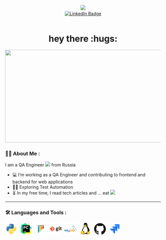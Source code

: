 <div id="header" align="center">
  <img src="https://media.giphy.com/media/kVo6B4M27wSttWqqdM/giphy.gif" width="100"/>
</div>
<div id="badges" align="center">
  <a href="https://t.me/mlksvetik">
    <img src="https://img.shields.io/badge/Telegram-blue?style=for-the-badge&logo=telegram&logoColor=white" alt="LinkedIn Badge"/>
  </a>
</div>
<div align="center">
  <img src="https://komarev.com/ghpvc/?username=mlksvetikaa&style=flat-square&color=blue" alt=""/>
</div>
<h1 align="center">
  hey there :hugs:
</h1>
<div align="center">
  <img src="https://media.giphy.com/media/v1.Y2lkPTc5MGI3NjExZ2thOHlsdDc5eG5qMHdxY3N2MXhoYndra3YxbGNqbG1oMzR4cDg2OSZlcD12MV9pbnRlcm5hbF9naWZfYnlfaWQmY3Q9Zw/gG6OcTSRWaSis/giphy.gif" width="600" height="300"/>
</div>

### :woman_technologist: About Me :
I am a QA Engineer <img src="https://media.giphy.com/media/1kncvVwp4FclaTt5q6/giphy.gif" width="30"> from Russia
- :computer: I’m working as a QA Engineer and contributing to frontend and backend for web applications
- :mage_man: Exploring Test Automation
- :hourglass_flowing_sand: In my free time, I  read tech articles and ... eat <img src="https://media.giphy.com/media/1oHq98XVFhuNu8SoQx/giphy.gif" width="30">
---

### :hammer_and_wrench: Languages and Tools :
<div>
  <img src="https://github.com/devicons/devicon/blob/master/icons/python/python-original.svg" title="Python" alt="Python" width="40" height="40"/>&nbsp;
  <img src="https://github.com/devicons/devicon/blob/master/icons/pycharm/pycharm-original.svg" title="Pycharm" alt="Pycharm" width="40" height="40"/>&nbsp;
  <img src="https://github.com/devicons/devicon/blob/master/icons/pytest/pytest-original.svg" title="Pytest" alt="Pytest" width="40" height="40"/>&nbsp;
  <img src="https://github.com/devicons/devicon/blob/master/icons/git/git-original-wordmark.svg" title="Git" alt="Git" width="40" height="40"/>&nbsp;
  <img src="https://github.com/devicons/devicon/blob/master/icons/mysql/mysql-original-wordmark.svg" title="MySQL" alt="MySQL" width="40" height="40"/>&nbsp;
  <img src="https://github.com/devicons/devicon/blob/master/icons/linux/linux-original.svg" title="Linux" alt="Linux" width="40" height="40"/>&nbsp;
  <img src="https://github.com/devicons/devicon/blob/master/icons/github/github-original.svg" title="Github" alt="Github" width="40" height="40"/>&nbsp;
  <img src="https://github.com/devicons/devicon/blob/master/icons/jira/jira-original.svg" title="Jira" **alt="Jira" width="40" height="40"/>
</div>
  
